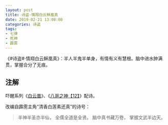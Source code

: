 ```yaml
---
layout: post
title: 诗盗·情翔白云稣凰真
date: 2019-02-21 13:08:08
categories: 诗盗
tags:
- 七律
- 死神
- 霹雳
---
```

《#诗盗#·情翔白云稣凰真》：半人半鬼半单身，有情有义有慧根。脑中进水肿满贯，掌握合分了无痕。

## 注解
吓醒系列《[白云凰](/2018/04/01/the-ghost-wife/)》、《[八哥之神【12】](/2019/02/20/god-of-debug-12)》配诗。

改编自霹雳主角“清香白莲素还真”的诗号：

> 半神半圣亦半仙，
> 全儒全道是全贤。
> 脑中真书藏万卷，
> 掌握文武半边天。
